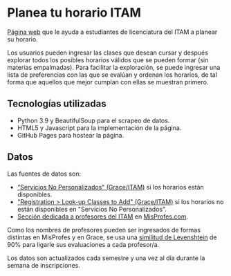 # Planea tu horario ITAM

[Página web](https://horariositam.com/) que le ayuda a estudiantes de licenciatura del ITAM a planear su horario.    

Los usuarios pueden ingresar las clases que desean cursar y después explorar todos los posibles horarios válidos que se pueden formar (sin materias empalmadas). Para facilitar la exploración, se puede ingresar una lista de preferencias con las que se evalúan y ordenan los horarios, de tal forma que aquellos que mejor cumplan con ellas se muestran primero. 

## Tecnologías utilizadas

- Python 3.9 y BeautifulSoup para el scrapeo de datos.
- HTML5 y Javascript para la implementación de la página.
- GitHub Pages para hostear la página.  

## Datos

Las fuentes de datos son:

- [“Servicios No Personalizados" (Grace/ITAM)](https://serviciosweb.itam.mx/EDSUP/BWZKSENP.P_MenuServNoPers) si los horarios están disponibles.
- ["Registration > Look-up Classes to Add" (Grace/ITAM)]("https://serviciosweb.itam.mx/EDSUP/bwskfcls.p_sel_crse_search") si los horarios no están disponibles en "Servicios No Personalizados".
- [Sección dedicada a profesores del ITAM](https://www.misprofesores.com/escuelas/ITAM-Instituto-Tecnologico-Autonomo-de-Mexico_1003) en [MisProfes.com](https://www.misprofesores.com/). 

Como los nombres de profesores pueden ser ingresados de formas distintas en MisProfes y en Grace, se usa una [similitud de Levenshtein](https://en.wikipedia.org/wiki/Levenshtein_distance) de 90% para ligarle sus evaluaciones a cada profesor/a.

Los datos son actualizados cada semestre y una vez al día durante la semana de inscripciones.







